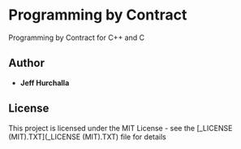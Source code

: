 # Programming by Contract
Programming by Contract for C++ and C

## Author

* **Jeff Hurchalla**

## License

This project is licensed under the MIT License - see the [\_LICENSE (MIT).TXT](\_LICENSE (MIT).TXT) file for details
